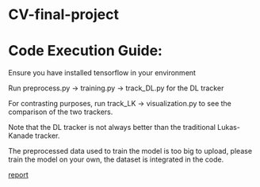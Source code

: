 # CV-final-project

# Code Execution Guide:
Ensure you have installed tensorflow in your environment

Run preprocess.py -> training.py -> track_DL.py for the DL tracker

For contrasting purposes, run track_LK -> visualization.py to see
the comparison of the two trackers.

Note that the DL tracker is not always better than the traditional Lukas-Kanade tracker.

The preprocessed data used to train the model is too big to upload, please train the model on your own, the dataset is integrated in the code.

[report](CMPUT_428_Report.pdf)
